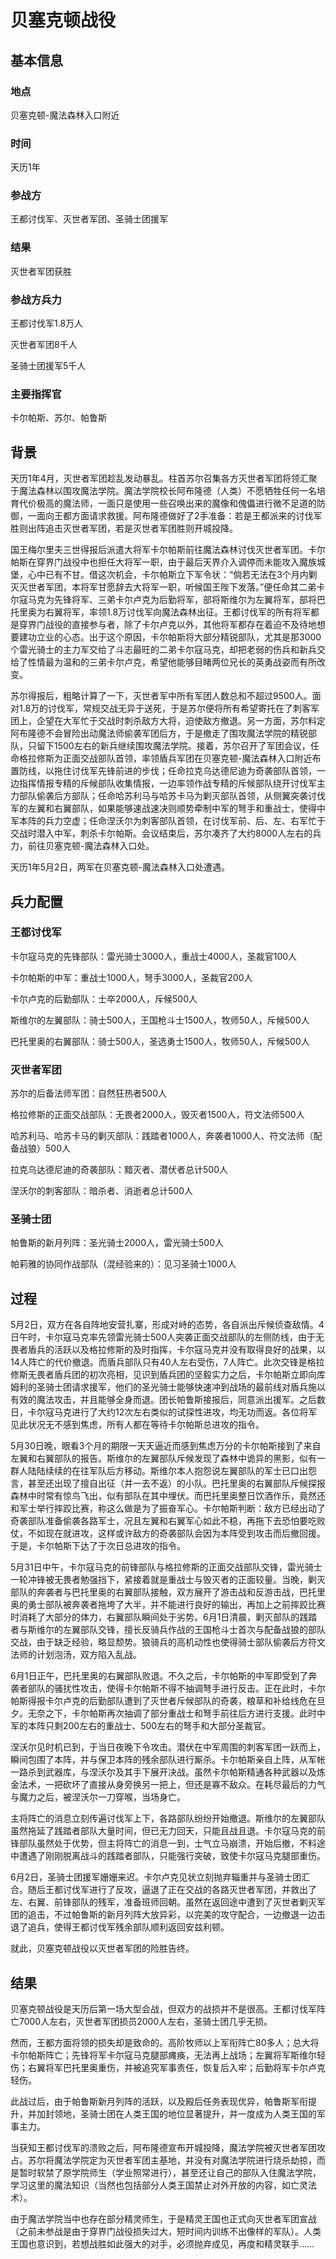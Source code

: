 # 贝塞克顿战役

## 基本信息

### 地点

贝塞克顿-魔法森林入口附近
### 时间

天历1年

### 参战方

王都讨伐军、灭世者军团、圣骑士团援军

### 结果

灭世者军团获胜

### 参战方兵力

王都讨伐军1.8万人

灭世者军团8千人

圣骑士团援军5千人

### 主要指挥官

卡尔帕斯、苏尔、帕鲁斯

## 背景

天历1年4月，灭世者军团趁乱发动暴乱。柱首苏尔召集各方灭世者军团将领汇聚于魔法森林以围攻魔法学院。魔法学院校长阿布隆德（人类）不愿牺牲任何一名培育代价极高的魔法师，一面只是使用一些召唤出来的魔像和傀儡进行微不足道的防御，一面向王都方面请求救援。阿布隆德做好了2手准备：若是王都派来的讨伐军胜则出阵追击灭世者军团，若是灭世者军团胜则开城投降。

国王梅尔里夫三世得报后派遣大将军卡尔帕斯前往魔法森林讨伐灭世者军团。卡尔帕斯在穿界门战役中也担任大将军一职，由于最后天界介入调停而未能攻入魔族城堡，心中已有不甘。借这次机会，卡尔帕斯立下军令状：“倘若无法在3个月内剿灭灭世者军团，本将军甘愿辞去大将军一职，听候国王陛下发落。”便任命其二弟卡尔寇马克为先锋将军、三弟卡尔卢克为后勤将军，部将斯维尔为左翼将军，部将巴托里奥为右翼将军，率领1.8万讨伐军向魔法森林出征。王都讨伐军的所有将军都是穿界门战役的直接参与者，除了卡尔卢克以外，其他将军都存在着迫不及待地想要建功立业的心态。出于这个原因，卡尔帕斯将大部分精锐部队，尤其是那3000个雷光骑士的主力军交给了斗志最旺的二弟卡尔寇马克，却把老弱的伤兵和新兵交给了性情最为温和的三弟卡尔卢克，希望他能够目睹两位兄长的英勇战姿而有所改变。

苏尔得报后，粗略计算了一下，灭世者军中所有军团人数总和不超过9500人。面对1.8万的讨伐军，常规交战无异于送死，于是苏尔便将所有希望寄托在了刺客军团上，企望在大军忙于交战时刺杀敌方大将，迫使敌方撤退。另一方面，苏尔料定阿布隆德不会冒险出动魔法师偷袭军团后方，于是撤走了围攻魔法学院的精锐部队，只留下1500左右的新兵继续围攻魔法学院。接着，苏尔召开了军团会议，任命格拉修斯为正面交战部队首领，率领盾兵军团在贝塞克顿-魔法森林入口附近布置防线，以拖住讨伐军先锋前进的步伐；任命拉克乌达德尼迪为奇袭部队首领，一边指挥情报专精的斥候部队收集情报，一边率领作战专精的斥候部队绕开讨伐军主力部队偷袭后方部队；任命哈苏利马与哈苏卡马为剿灭部队首领，从侧翼突袭讨伐军的左翼和右翼部队，如果能够速战速决则顺势牵制中军的弩手和重战士，使得中军本阵的兵力空虚；任命涅沃尔为刺客部队首领，在讨伐军前、后、左、右军忙于交战时潜入中军，刺杀卡尔帕斯。会议结束后，苏尔凑齐了大约8000人左右的兵力，前往贝塞克顿-魔法森林入口处。

天历1年5月2日，两军在贝塞克顿-魔法森林入口处遭遇。

## 兵力配置

### 王都讨伐军

卡尔寇马克的先锋部队：雷光骑士3000人，重战士4000人，圣裁官100人

卡尔帕斯的中军：重战士1000人，弩手3000人，圣裁官200人

卡尔卢克的后勤部队：士卒2000人，斥候500人

斯维尔的左翼部队：骑士500人，王国枪斗士1500人，牧师50人，斥候500人

巴托里奥的右翼部队：骑士500人，圣选勇士1500人，牧师50人，斥候500人

### 灭世者军团

苏尔的后备法师军团：自然狂热者500人

格拉修斯的正面交战部队：无畏者2000人，毁灭者1500人，符文法师500人

哈苏利马、哈苏卡马的剿灭部队：践踏者1000人，奔袭者1000人、符文法师（配备战狼）500人

拉克乌达德尼迪的奇袭部队：黯灭者、潜伏者总计500人

涅沃尔的刺客部队：暗杀者、消逝者总计500人

### 圣骑士团

帕鲁斯的新月列阵：圣光骑士2000人，雷光骑士500人

帕莉雅的协同作战部队（混经验来的）：见习圣骑士1000人

## 过程

5月2日，双方在各自阵地安营扎寨，形成对峙的态势，各自派出斥候侦查敌情。4日午时，卡尔寇马克率先领雷光骑士500人突袭正面交战部队的左侧防线，由于无畏者盾兵的活跃以及格拉修斯的及时指挥，卡尔寇马克并没有取得良好的战果，以14人阵亡的代价撤退。而盾兵部队只有40人左右受伤，7人阵亡。此次交锋是格拉修斯无畏者盾兵团的初次亮相，见识到盾兵团的坚毅实力之后，卡尔帕斯立即向库姆利的圣骑士团请求援军，他们的圣光骑士能够快速冲到战场的最前线对盾兵施以有效的魔法攻击，并且能够全身而退。团长帕鲁斯接报后，同意派出援军。之后数日，卡尔寇马克进行了大约12次左右类似的试探性进攻，均无功而返。各位将军见此状况无不感到焦虑，所有人都在等待卡尔帕斯总进攻的指令。

5月30日晚，眼看3个月的期限一天天逼近而感到焦虑万分的卡尔帕斯接到了来自左翼和右翼部队的报告。斯维尔的左翼部队斥候发现了森林中诡异的黑影，似有一群人陆陆续续的在往军队后方移动。斯维尔本人抱怨说左翼部队的军士已口出怨言，甚至还出现了擅自出征（并一去不返）的小队。巴托里奥的右翼部队斥候探报森林中时常有惊鸟飞出，似有部队在其中埋伏。而巴托里奥整日饮酒作乐，竟然还和军士举行摔跤比赛，称这么做是为了振奋军心。卡尔帕斯判断：敌方已经出动了奇袭部队准备偷袭各路军士，况且左翼和右翼军心如此不稳，再拖下去恐怕要吃败仗，不如现在就进攻，这样或许敌方的奇袭部队会因为本阵受到攻击而后撤回援。于是，卡尔帕斯下达了于次日总进攻的指令。

5月31日中午，卡尔寇马克的前锋部队与格拉修斯的正面交战部队交锋，雷光骑士一轮冲锋被无畏者勉强挡下，紧接着就是重战士与毁灭者的正面较量。当晚，剿灭部队的奔袭者与巴托里奥的右翼部队接触，双方展开了游击战和反游击战，巴托里奥的勇士部队被奔袭者拖垮了大半，并不能进行良好的输出，再加上之前摔跤比赛时消耗了大部分的体力，右翼部队瞬间处于劣势。6月1日清晨，剿灭部队的践踏者与斯维尔的左翼部队交锋，擅长反骑兵作战的王国枪斗士首次与配备战狼的部队交战，由于缺乏经验，略显颓势。狼骑兵的高机动性也使得骑士部队偷袭后方符文法师的计划泡汤，双方陷入乱战。

6月1日正午，巴托里奥的右翼部队败退。不久之后，卡尔帕斯的中军即受到了奔袭者部队的骚扰性攻击，使得卡尔帕斯不得不抽调弩手进行反击。正在此时，卡尔帕斯得报卡尔卢克的后勤部队遭到了灭世者斥候部队的奇袭，粮草和补给线危在旦夕。无奈之下，卡尔帕斯再次抽调了部分重战士和弩手前往后方进行支援。此时中军的本阵只剩200左右的重战士、500左右的弩手和大部分圣裁官。

涅沃尔见时机已到，于当日夜晚下令攻击。潜伏在中军周围的刺客军团一跃而上，瞬间包围了本阵，并与保卫本阵的残余部队进行厮杀。卡尔帕斯亲自上阵，从军帐一路杀到武器库，与涅沃尔及其手下展开决战。虽然卡尔帕斯精通各种武器以及炼金法术，一把砍坏了直接从身旁换另一把上，但还是寡不敌众。在耗尽最后的力气与魔力之后，被涅沃尔一刀穿喉，当场身亡。

主将阵亡的消息立刻传遍讨伐军上下，各路部队纷纷开始撤退。斯维尔的左翼部队虽然拖延了践踏者部队大量时间，但已无力回天，只能且战且退。卡尔寇马克的前锋部队虽然处于优势，但主将阵亡的消息一到，士气立马崩溃，开始后撤，不料途中遭遇了刚刚脱离战斗的践踏者部队，只能强行突破，致使卡尔寇马克腿部重伤。

6月2日，圣骑士团援军姗姗来迟。卡尔卢克见状立刻抛弃辎重并与圣骑士团汇合。随后王都讨伐军进行了反攻，逼退了正在交战的各路灭世者军团，并救出了左、右翼、前锋部队的残军，准备班师回朝。虽然在返回途中遭到了灭世者剿灭军团的追击，不过帕鲁斯的新月列阵大放异彩，以完美的攻守配合，一边撤退一边击退了追兵，使得王都讨伐军残余部队顺利返回安兹利顿。

就此，贝塞克顿战役以灭世者军团的险胜告终。

## 结果

贝塞克顿战役是天历后第一场大型会战，但双方的战损并不是很高。王都讨伐军阵亡7000人左右，灭世者军团损员2000人左右，圣骑士团几乎无损。

然而，王都方面将领的损失却是致命的。高阶牧师以上军衔阵亡80多人；总大将卡尔帕斯阵亡；先锋将军卡尔寇马克腿部瘫痪，无法再上战场；左翼将军斯维尔轻伤；右翼将军巴托里奥重伤，并被追究军事责任，恢复后入牢；后勤将军卡尔卢克轻伤。

此战过后，由于帕鲁斯新月列阵的活跃，以及殿后任务表现优异，帕鲁斯军衔提升，并加封领地，圣骑士团在人类王国的地位显著提升，并一度成为人类王国的军事主力。

当获知王都讨伐军的溃败之后，阿布隆德宣布开城投降，魔法学院被灭世者军团攻占。苏尔将魔法学院定为灭世者军团主基地，并没有对魔法学院进行烧杀劫掠，而是暂时软禁了原学院师生（学业照常进行），甚至还让自己的部队入住魔法学院，学习这里的魔法知识（当然也包括部分人类王国禁止对外开放的内容，如亡灵法术）。

由于魔法学院当中也存在部分精灵师生，于是精灵王国也正式向灭世者军团宣战（之前未参战是由于穿界门战役损失过大，短时间内训练不出像样的军队）。人类王国也意识到，若想战胜如此强大的对手，必须抛弃成见，再度和精灵联手……

